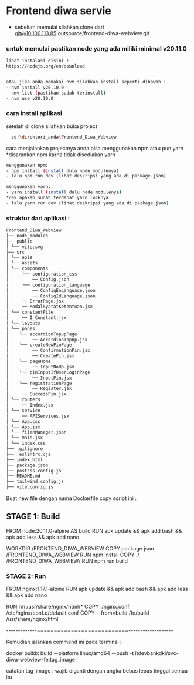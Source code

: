 
# Frontend diwa servie

- sebelum memulai silahkan clone dari git@10.100.113.85:outsource/frontend-diwa-webview.git


### untuk memulai pastikan node yang ada miliki minimal v20.11.0
```bash
lihat instalasi disini :
https://nodejs.org/en/download


atau jika anda memakai nvm silahkan install seperti dibawah :
- nvm install v20.10.0
- nmv list (pastikan sudah terinstall)
- nvm use v20.10.0
```

### cara install aplikasi

setelah di clone silahkan buka project
```bash
- cd:\direktori_anda\Frontend_Diwa_Webview
```

cara menjalankan projectnya anda bisa menggunakan npm atau pun yarn
*disarankan npm karna tidak disediakan yarn

```bash
menggunakan npm:
- npm install (install dulu node modulenya)
- lalu npm run dev (lihat deskripsi yang ada di package.json)
````

```bash
menggunakan yarn:
- yarn install (install dulu node modulenya)
*cek apakah sudah terdapat yarn.locknya
- lalu yarn run dev (lihat deskripsi yang ada di package.json)
````


### struktur dari aplikasi :
``` bash
Frontend_Diwa_Webview
├── node_modules
├── public
│ └── vite.svg
├── src
│ └── apis
│ └── assets
│ └── components
│     └── configuration_css
│         ── Config.json
│     └── configuration_language
│         ── ConfigEnLanguage.json
│         ── ConfigIdLanguage.json
│     ── ErrorPage.jsx
│     ── ModalSyaratKetentuan.jsx
│ └── constantFile
│     ── I_Constant.jsx
│ └── layouts
│ └── pages
│    └── accordionTopupPage
│         ── AccordionTopUp.jsx
│    └── createNewPinPage
│         ── ConfirmationPin.jsx
│         ── CreatePin.jsx
│    └── pageHome
│         ── InputNoHp.jsx
│    └── pinInputIfUserLoginPage
│         ── InputPin.jsx
│    └── registrationPage
│         ── Register.jsx
│     ── SuccessPin.jsx
│ └── routers
│     ── Index.jsx
│ └── service
│     ── APIServices.jsx
│ └── App.css
│ └── App.jsx
│ └── filenManager.json
│ └── main.jsx
│ └── index.css
├── .gitignore
├── .eslintrc.cjs
├── index.html
├── package.json
├── postcss.config.js
├── README.md
├── tailwind.config.js
├── vite.config.js
```

Buat new file dengan nama Dockerfile
copy script ini : 

## STAGE 1: Build ###
FROM node:20.11.0-alpine AS build
RUN apk update && apk add bash && apk add less && apk add nano

WORKDIR /FRONTEND_DIWA_WEBVIEW
COPY package.json /FRONTEND_DIWA_WEBVIEW
RUN npm install
COPY ./ /FRONTEND_DIWA_WEBVIEW/
RUN npm run build

### STAGE 2: Run ###
FROM nginx:1.17.1-alpine
RUN apk update && apk add bash && apk add less && apk add nano

RUN rm /usr/share/nginx/html/*
COPY ./nginx.conf /etc/nginx/conf.d/default.conf
COPY --from=build /fe/build /usr/share/nginx/html

-------------===========================-------------------

Kemudian jalankan commend ini pada terminal : 

docker buildx build --platform linux/amd64 --push -t itdevbankdki/svc-diwa-webview-fe:tag_image .

catatan tag_image : wajib diganti dengan angka bebas lepas tinggal semua itu